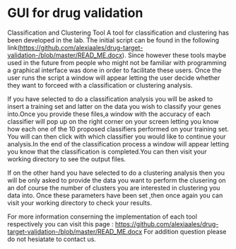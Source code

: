 # GUI for drug validation 
Classification and Clustering Tool
A tool for classification and clustering has been developed in the lab. The initial script can be found in the following link(https://github.com/alexiaales/drug-target-validation-/blob/master/READ_ME.docx). Since however these tools maybe used in the future from people who might not be familiar with programming a graphical interface was done in order to facilitate these users. 
Once the user runs the script a window will appear letting the user decide whether they want to forceed with a classification or clustering analysis.

If you have selected to do a classification analysis you will be asked to insert a training set and latter on the data you wish to classify your genes into.Once you provide these files,a window with the accuracy of each classifier will pop up on the right corner on your screen letting you know how each one of the 10 proposed classifiers performed on your training set. You will can then click with which classifier you would like to continue your analysis.In the end of the classification process a window will appear letting you know that the classification is completed.You can then visit your working directory to see the output files.

If on the other hand you have selected to do a clustering analysis then you will be only asked to provide the data you want to perform the clusering on an dof course the number of clusters you are interested in clustering you data into. Once these parameters have been set ,then once again you can visit your working directory to check your results.

For more information conserning the implementation of each tool respectively you can visit this page :
https://github.com/alexiaales/drug-target-validation-/blob/master/READ_ME.docx
For addition question please do not hesiatate to contact us.
